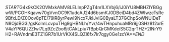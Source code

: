 $START$G4x9kCK2OVMxkAMV8LELInpPZgT4m1LXVbj6/iJ0iYU8MBHZlYBGgwW/PCOHKqavw70gVvnOC9K1udcAJ24d6bsmKJ0DBeiD4bd4ZWIwzcTsRe9BfxLD/Z0Oov8pTE/79iR8yrPewI9Ncx7JklJvIG0ByaLT37GChpSoWNUiDeTN8OjdBG3l/gsKolmLcvpuTHg9gHBNLh/Yvr/4wTHnpuhuaMRr9jj0SHz812xrEV4aYP6QU2ZIwl7Lq9ZcZbo6jtCAkLpiu7fBpbQrGMKdeiS5C2qrTHZ+2INrY9H2+RAVndmE3TZ1GR7b1UrVKX4SLQZl6fx7lr7qgy0Ge1zcYA==$END$